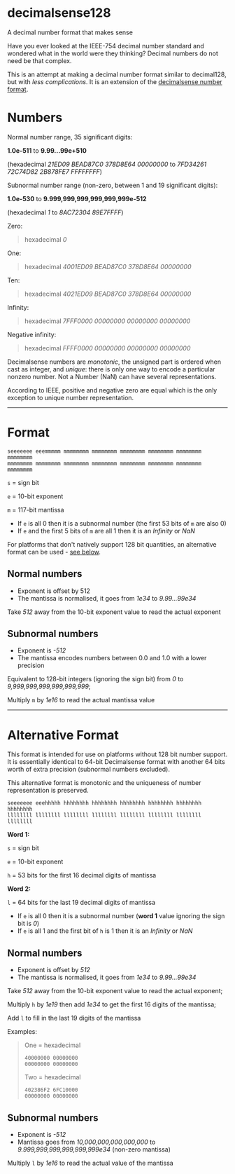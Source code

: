 # decimalsense128
A decimal number format that makes sense

Have you ever looked at the IEEE-754 decimal number standard and wondered what in the world were they thinking?
Decimal numbers do not need be that complex.

This is an attempt at making a decimal number format similar to decimal128, but with _less complications_. It is an extension of the [decimalsense number format](https://github.com/jido/decimalsense).

Numbers
=======

Normal number range, 35 significant digits:

**1.0e-511** to **9.99...99e+510**

(hexadecimal _21ED09 BEAD87C0 378D8E64 00000000_ to _7FD34261 72C74D82 2B878FE7 FFFFFFFF_)

Subnormal number range (non-zero, between 1 and 19 significant digits):

**1.0e-530** to **9.999,999,999,999,999,999e-512**

(hexadecimal _1_ to _8AC72304 89E7FFFF_)

Zero:

> hexadecimal _0_

One:

> hexadecimal _4001ED09 BEAD87C0 378D8E64 00000000_

Ten:

> hexadecimal _4021ED09 BEAD87C0 378D8E64 00000000_

Infinity:

> hexadecimal _7FFF0000 00000000 00000000 00000000_

Negative infinity:

> hexadecimal _FFFF0000 00000000 00000000 00000000_

Decimalsense numbers are _monotonic_, the unsigned part is ordered when cast as integer, and _unique_: 
there is only one way to encode a particular nonzero number.
Not a Number (NaN) can have several representations.

According to IEEE, positive and negative zero are equal which is the only exception to unique number representation.

----

Format
======

~~~
seeeeeee eeemmmmm mmmmmmmm mmmmmmmm mmmmmmmm mmmmmmmm mmmmmmmm mmmmmmmm
mmmmmmmm mmmmmmmm mmmmmmmm mmmmmmmm mmmmmmmm mmmmmmmm mmmmmmmm mmmmmmmm
~~~

   `s` = sign bit
   
   `e` = 10-bit exponent
   
   `m` = 117-bit mantissa

 * If `e` is all 0 then it is a subnormal number (the first 53 bits of `m` are also 0)
 * If `e` and the first 5 bits of `m` are all 1 then it is an _Infinity_ or _NaN_

For platforms that don't natively support 128 bit quantities, an alternative format can be used - [see below](#alternative-format).

Normal numbers
--------------

 * Exponent is offset by 512
 * The mantissa is normalised, it goes from _1e34_ to _9.99...99e34_

Take _512_ away from the 10-bit exponent value to read the actual exponent

Subnormal numbers
-----------------

 * Exponent is _-512_
 * The mantissa encodes numbers between 0.0 and 1.0 with a lower precision

Equivalent to 128-bit integers (ignoring the sign bit) from _0_ to _9,999,999,999,999,999,999_;

Multiply `m` by _1e16_ to read the actual mantissa value

----

Alternative Format
==================

This format is intended for use on platforms without 128 bit number support.
It is essentially identical to 64-bit Decimalsense format with another 64 bits worth of extra precision (subnormal numbers excluded).

This alternative format is monotonic and the uniqueness of number representation is preserved.

~~~
seeeeeee eeehhhhh hhhhhhhh hhhhhhhh hhhhhhhh hhhhhhhh hhhhhhhh hhhhhhhh
llllllll llllllll llllllll llllllll llllllll llllllll llllllll llllllll
~~~

**Word 1:**

   `s` = sign bit
   
   `e` = 10-bit exponent

   `h` = 53 bits for the first 16 decimal digits of mantissa

**Word 2:**
   
   `l` = 64 bits for the last 19 decimal digits of mantissa

* If `e` is all 0 then it is a subnormal number (**word 1** value ignoring the sign bit is _0_)
* If `e` is all 1 and the first bit of `h` is 1 then it is an _Infinity_ or _NaN_

Normal numbers
--------------

 * Exponent is offset by _512_
 * The mantissa is normalised, it goes from _1e34_ to _9.99...99e34_

Take _512_ away from the 10-bit exponent value to read the actual exponent;

Multiply `h` by _1e19_ then add _1e34_ to get the first 16 digits of the mantissa;

Add `l` to fill in the last 19 digits of the mantissa

Examples:

> One = hexadecimal
> ~~~
> 40000000 00000000
> 00000000 00000000
> ~~~
>
> Two = hexadecimal
> ~~~
> 402386F2 6FC10000
> 00000000 00000000
> ~~~

Subnormal numbers
-----------------

 * Exponent is _-512_
 * Mantissa goes from _10,000,000,000,000,000_ to _9.999,999,999,999,999,999e34_ (non-zero mantissa)

 Multiply `l` by _1e16_ to read the actual value of the mantissa

